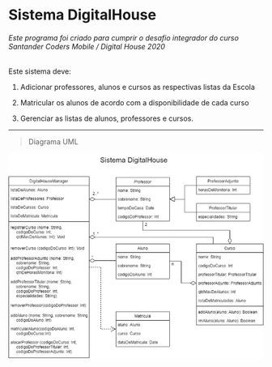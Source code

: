 # Sistema DigitalHouse

###### Este programa foi criado para cumprir o desafio integrador do curso Santander Coders Mobile / Digital House 2020

Este sistema deve:
1. Adicionar professores, alunos e cursos as respectivas listas da Escola

2. Matricular os alunos de acordo com a disponibilidade de cada curso

3. Gerenciar as listas de alunos, professores e cursos.

_____________________________________________

> Diagrama UML

![SistemaDH](SistemaDH_V1.jpg)
